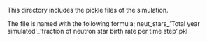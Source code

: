 This directory includes the pickle files of the simulation.

The file is named with the following formula; neut_stars_'Total year simulated'\_'fraction of neutron star birth rate per time step'.pkl
